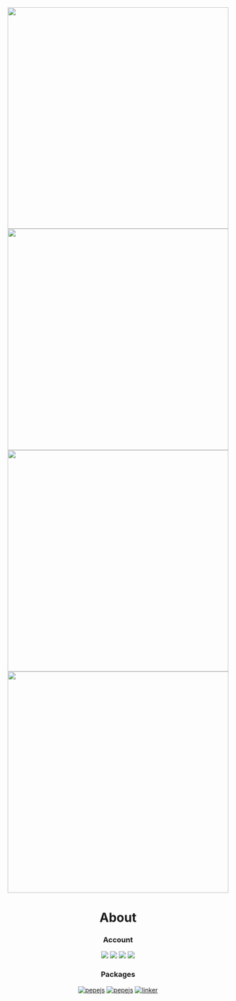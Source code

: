 <div align="center">
  <img width="500px" src="https://github-readme-stats.vercel.app/api?username=eru123&show_icons=true&hide_border=true&theme=nord&include_all_commits=true&count_private=true">
  <img width="500px" src="https://github-readme-stats.vercel.app/api/top-langs/?username=eru123&layout=compact&langs_count=10&hide_border=true&theme=nord">
  <img width="500px" src="https://github-profile-trophy.vercel.app/?username=eru123&theme=nord&row=2&column=4&no-frame=true">
  <img width="500px" src="https://github-readme-streak-stats.herokuapp.com/?user=eru123&theme=nord&date_format=M[,%20Y]&hide_border=true&fire=tomato">


  
# About

### Account
![](https://komarev.com/ghpvc/?username=eru123&label=Profile%20views&color=0e75b6&style=flat-square)
[![](https://img.shields.io/badge/facebook-lighty262-blue?logo=facebook&style=flat-square)](https://facebook.com/lighty262)
[![](https://img.shields.io/badge/twitter-choc_o30-blue?logo=twitter&style=flat-square)](https://twitter.com/choc_o30)
[![](https://img.shields.io/badge/youtube-Jericho%20Aquino-red?logo=youtube&style=flat-square)](https://www.youtube.com/channel/UC_7iq3xT1twe_tLAPdLDNFA)

### Packages
[![pepejs](https://img.shields.io/badge/npm-numesis-red.svg?logo=npm&style=flat-square)](https://www.npmjs.com/package/numesis)
[![pepejs](https://img.shields.io/badge/npm-usid-red.svg?logo=npm&style=flat-square)](https://www.npmjs.com/package/usid)
[![linker](https://img.shields.io/badge/composer-NoEngine-green.svg?logo=composer&style=flat-square)](https://github.com/eru123/NoEngine)
<!-- [![linker](https://img.shields.io/badge/composer-linker-green.svg?logo=composer&style=flat-square)](https://github.com/eru123/linker) -->

</div
